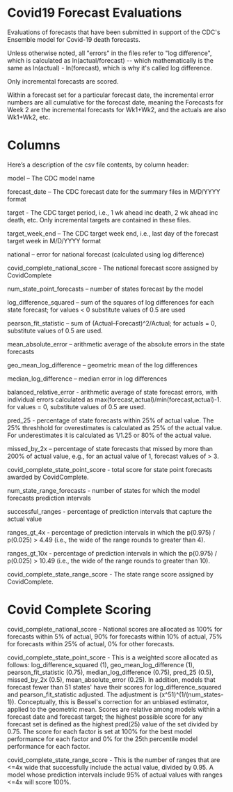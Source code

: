 # Covid19 Forecast Evaluations

Evaluations of forecasts that have been submitted in support of the CDC's Ensemble model for Covid-19 death forecasts.

Unless otherwise noted, all "errors" in the files refer to "log difference", which is calculated as ln(actual/forecast) -- which mathematically is the same as ln(actual) - ln(forecast), which is why it's called log difference. 

Only incremental forecasts are scored. 

Within a forecast set for a particular forecast date, the incremental error numbers are all cumulative for the forecast date, meaning the Forecasts for Week 2 are the incremental forecasts for Wk1+Wk2, and the actuals are also Wk1+Wk2, etc.

# Columns

Here’s a description of the csv file contents, by column header:
 
model – The CDC model name
 
forecast_date – The CDC forecast date for the summary files in M/D/YYYY format
 
target - The CDC target period, i.e., 1 wk ahead inc death, 2 wk ahead inc death, etc. Only incremental targets are contained in these files. 

target_week_end  – The CDC target week end, i.e., last day of the forecast target week in M/D/YYYY format
 
national – error for national forecast (calculated using log difference)
 
covid_complete_national_score - The national forecast score assigned by CovidComplete
 
num_state_point_forecasts – number of states forecast by the model
 
log_difference_squared – sum of the squares of log differences for each state forecast; for values < 0 substitute values of 0.5 are used
 
pearson_fit_statistic – sum of (Actual–Forecast)^2/Actual; for actuals = 0, substitute values of 0.5 are used. 
 
mean_absolute_error – arithmetic average of the absolute errors in the state forecasts
 
geo_mean_log_difference – geometric mean of the log differences
 
median_log_difference – median error in log differences

balanced_relative_error - arithmetic average of state forecast errors, with individual errors calculated as max(forecast,actual)/min(forecast,actual)-1. for values = 0, substitute values of 0.5 are used. 

pred_25 - percentage of state forecasts within 25% of actual value. The 25% threshhold for overestimates is calculated as 25% of the actual value. For underestimates it is calculated as 1/1.25 or 80% of the actual value. 
 
missed_by_2x – percentage of state forecasts that missed by more than 200% of actual value, e.g., for an actual value of 1, forecast values of > 3. 
 
covid_complete_state_point_score - total score for state point forecasts awarded by CovidComplete.  

num_state_range_forecasts - number of states for which the model forecasts prediction intervals

successful_ranges - percentage of prediction intervals that capture the actual value

ranges_gt_4x - percentage of prediction intervals in which the p(0.975) / p(0.025) > 4.49 (i.e., the wide of the range rounds to greater than 4). 
 
ranges_gt_10x - percentage of prediction intervals in which the p(0.975) / p(0.025) > 10.49 (i.e., the wide of the range rounds to greater than 10). 

covid_complete_state_range_score - The state range score assigned by CovidComplete.  

# Covid Complete Scoring
 
covid_complete_national_score - National scores are allocated as 100% for forecasts within 5% of actual, 90% for forecasts within 10% of actual, 75% for forecasts within 25% of actual, 0% for other forecasts. 

covid_complete_state_point_score - This is a weighted score allocated as follows: log_difference_squared (1), geo_mean_log_difference (1), pearson_fit_statistic (0.75), median_log_difference (0.75), pred_25 (0.5), missed_by_2x (0.5), mean_absolute_error (0.25). In addition, models that forecast fewer than 51 states' have their scores for log_difference_squared and pearson_fit_statistic adjusted. The adjustment is (x^51)^(1/(num_states-1)). Conceptually, this is Bessel's correction for an unbiased estimator, applied to the geometric mean. Scores are relative among models within a forecast date and forecast target; the highest possible score for any forecast set is defined as the highest pred(25) value of the set divided by 0.75. The score for each factor is set at 100% for the best model performance for each factor and 0% for the 25th percentile model performance for each factor. 

covid_complete_state_range_score - This is the number of ranges that are <=4x wide that successfully include the actual value, divided by 0.95. A model whose prediction intervals include 95% of actual values with ranges <=4x will score 100%.  
